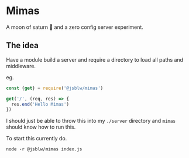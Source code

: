 # Mimas

A moon of saturn 🌚 and a zero config server experiment.

## The idea

Have a module build a server and require a directory to load all paths and middleware.

eg.
```javascript
const {get} = require('@jsblw/mimas')

get('/', (req, res) => {
  res.end('Hello Mimas')
})
```

I should just be able to throw this into my `./server` directory and `mimas` should know how to run this.

To start this currently do.

```shell
node -r @jsblw/mimas index.js
```
